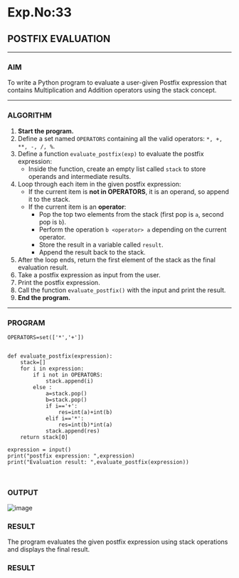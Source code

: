 # Exp.No:33  
## POSTFIX EVALUATION

---

### AIM  
To write a Python program to evaluate a user-given Postfix expression that contains Multiplication and Addition operators using the stack concept.

---

### ALGORITHM

1. **Start the program.**
2. Define a set named `OPERATORS` containing all the valid operators: `*, +, **, -, /, %`.
3. Define a function `evaluate_postfix(exp)` to evaluate the postfix expression:
   - Inside the function, create an empty list called `stack` to store operands and intermediate results.
4. Loop through each item in the given postfix expression:
   - If the current item is **not in OPERATORS**, it is an operand, so append it to the stack.
   - If the current item is an **operator**:
     - Pop the top two elements from the stack (first pop is `a`, second pop is `b`).
     - Perform the operation `b <operator> a` depending on the current operator.
     - Store the result in a variable called `result`.
     - Append the result back to the stack.
5. After the loop ends, return the first element of the stack as the final evaluation result.
6. Take a postfix expression as input from the user.
7. Print the postfix expression.
8. Call the function `evaluate_postfix()` with the input and print the result.
9. **End the program.**

---

### PROGRAM

```
OPERATORS=set(['*','+']) 


def evaluate_postfix(expression):
    stack=[]
    for i in expression:
        if i not in OPERATORS:
            stack.append(i)
        else :
            a=stack.pop()
            b=stack.pop()
            if i=='+':
                res=int(a)+int(b)
            elif i=='*':
                res=int(b)*int(a)
            stack.append(res)
    return stack[0]   

expression = input()
print("postfix expression: ",expression)
print("Evaluation result: ",evaluate_postfix(expression))



```

### OUTPUT
![image](https://github.com/user-attachments/assets/1325ca40-fdc7-453c-8770-af759d8b0207)

### RESULT
The program evaluates the given postfix expression using stack operations and displays the final result.

### RESULT

